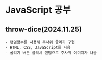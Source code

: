 # JavaScript 공부
## throw-dice(2024.11.25)
    - 랜덤함수를 사용해 주사위 굴리기 구현
    - HTML, CSS, JavaScript를 사용
    - 굴리기 버튼 클릭시 랜덤으로 주사위 이미지가 나옴